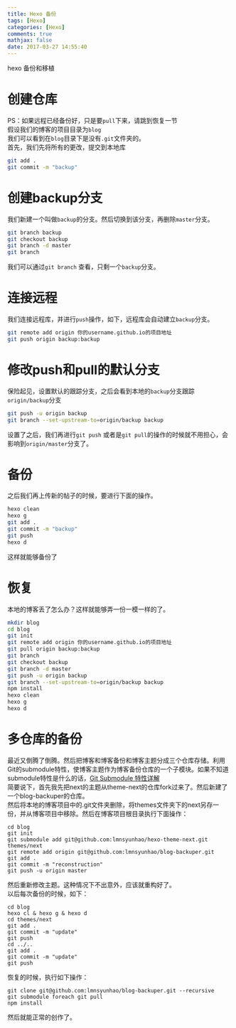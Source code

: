 ```yaml
---
title: Hexo 备份
tags: [Hexo]
categories: [Hexo]
comments: true
mathjax: false
date: 2017-03-27 14:55:40
---
```

hexo 备份和移植  

<!-- more -->

# 创建仓库
PS：如果远程已经备份好，只是要`pull`下来，请跳到恢复一节  
假设我们的博客的项目目录为`blog`  
我们可以看到在`blog`目录下是没有`.git`文件夹的。  
首先，我们先将所有的更改，提交到本地库
```sh
git add .
git commit -m "backup"
```
# 创建backup分支
我们新建一个叫做`backup`的分支。然后切换到该分支，再删除`master`分支。
```sh
git branch backup
git checkout backup
git branch -d master
git branch
```
我们可以通过`git branch` 查看，只剩一个`backup`分支。

# 连接远程
我们连接远程库，并进行`push`操作，如下，远程库会自动建立`backup`分支。
```sh
git remote add origin 你的username.github.io的项目地址
git push origin backup:backup
```

# 修改push和pull的默认分支
保险起见，设置默认的跟踪分支，之后会看到本地的`backup`分支跟踪`origin/backup`分支
```sh
git push -u origin backup
git branch --set-upstream-to=origin/backup backup
```
设置了之后，我们再进行`git push` 或者是`git pull`的操作的时候就不用担心，会影响到`origin/master`分支了。

# 备份
之后我们再上传新的帖子的时候，要进行下面的操作。
```sh
hexo clean
hexo g
git add .
git commit -m "backup"
git push
hexo d
```
这样就能够备份了

# 恢复
本地的博客丢了怎么办？这样就能够弄一份一模一样的了。
```sh
mkdir blog
cd blog
git init
git remote add origin 你的username.github.io的项目地址
git pull origin backup:backup
git branch
git checkout backup
git branch -d master
git push -u origin backup
git branch --set-upstream-to=origin/backup backup
npm install
hexo clean
hexo g
hexo d
```

# 多仓库的备份
最近又倒腾了倒腾。然后把博客和博客备份和博客主题分成三个仓库存储。利用Git的submodule特性，使博客主题作为博客备份仓库的一个子模块。如果不知道submodule特性是什么的话，[Git Submodule 特性详解](/2018/07/18/git-submodule-learning-note/)  
简要说下，首先我先把next的主题从theme-next的仓库fork过来了。然后新建了一个blog-backuper的仓库。  
然后将本地的博客项目中的.git文件夹删除，将themes文件夹下的next另存一份，并从博客项目中移除。然后在博客项目根目录执行下面操作：  
```
cd blog
git init
git submodule add git@github.com:lmnsyunhao/hexo-theme-next.git themes/next
git remote add origin git@github.com:lmnsyunhao/blog-backuper.git
git add .
git commit -m "reconstruction"
git push -u origin master
```
然后重新修改主题。这种情况下不出意外，应该就重构好了。  
以后每次备份的时候，如下：  
```
cd blog
hexo cl & hexo g & hexo d
cd themes/next
git add .
git commit -m "update"
git push
cd ../..
git add .
git commit -m "update"
git push
```
恢复的时候，执行如下操作：  
```
git clone git@github.com:lmnsyunhao/blog-backuper.git --recursive
git submodule foreach git pull
npm install
```
然后就能正常的创作了。  